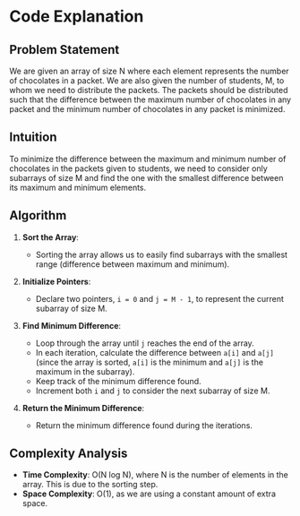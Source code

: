 # Code Explanation

## Problem Statement

We are given an array of size N where each element represents the number of chocolates in a packet. We are also given the number of students, M, to whom we need to distribute the packets. The packets should be distributed such that the difference between the maximum number of chocolates in any packet and the minimum number of chocolates in any packet is minimized.

## Intuition

To minimize the difference between the maximum and minimum number of chocolates in the packets given to students, we need to consider only subarrays of size M and find the one with the smallest difference between its maximum and minimum elements.

## Algorithm

1. **Sort the Array**:
   - Sorting the array allows us to easily find subarrays with the smallest range (difference between maximum and minimum).

2. **Initialize Pointers**:
   - Declare two pointers, `i = 0` and `j = M - 1`, to represent the current subarray of size M.

3. **Find Minimum Difference**:
   - Loop through the array until `j` reaches the end of the array.
   - In each iteration, calculate the difference between `a[i]` and `a[j]` (since the array is sorted, `a[i]` is the minimum and `a[j]` is the maximum in the subarray).
   - Keep track of the minimum difference found.
   - Increment both `i` and `j` to consider the next subarray of size M.

4. **Return the Minimum Difference**:
   - Return the minimum difference found during the iterations.

## Complexity Analysis

- **Time Complexity**: O(N log N), where N is the number of elements in the array. This is due to the sorting step.
- **Space Complexity**: O(1), as we are using a constant amount of extra space.
